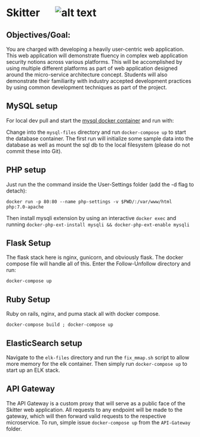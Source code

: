 # Skitter &emsp; ![alt text](https://travis-ci.org/BrysonMcI/Skitter.svg?branch=master "Master Build Status")

## Objectives/Goal:
You are charged with developing a heavily user-centric web application. This web application will demonstrate fluency in complex web application security notions across various platforms. This will be accomplished by using multiple different platforms as part of web application designed around the micro-service architecture concept. Students will also demonstrate their familiarity with industry accepted development practices by using common development techniques as part of the project. 

## MySQL setup
For local dev pull and start the [mysql docker container](https://hub.docker.com/_/mysql/) and run with:

Change into the `mysql-files` directory and run `docker-compose up` to start the database container. The first run will initialize some sample data into the database as well as mount the sql db to the local filesystem (please do not commit these into Git).

## PHP setup
Just run the the command inside the User-Settings folder (add the -d flag to detach):

`docker run -p 80:80 --name php-settings -v $PWD/:/var/www/html php:7.0-apache`

Then install mysqli extension by using an interactive `docker exec` and running `docker-php-ext-install mysqli && docker-php-ext-enable mysqli`

## Flask Setup
The flask stack here is nginx, gunicorn, and obviously flask. The docker compose file will handle all of this. Enter the Follow-Unfollow directory and run:

`docker-compose up`

## Ruby Setup
Ruby on rails, nginx, and puma stack all with docker compose.

`docker-compose build ; docker-compose up`

## ElasticSearch setup
Navigate to the `elk-files` directory and run the `fix_mmap.sh` script to allow more memory for the elk container. Then simply run `docker-compose up` to start up an ELK stack.

## API Gateway
The API Gateway is a custom proxy that will serve as a public face of the Skitter web application. All requests to any endpoint will be made to the gateway, which will then forward valid requests to the respective microservice. To run, simple issue `docker-compose up` from the `API-Gateway` folder.
